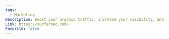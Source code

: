 ```yaml
---
tags:
  - Marketing
Description: Boost your organic traffic, increase your visibility, and improve your rank.
Link: https://surferseo.com/
Favorite: false
---
```

